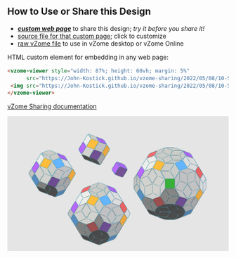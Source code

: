 
## How to Use or Share this Design

 - [***custom web page***][post] to share this design; *try it before you share it!*
 - [source file for that custom page][source]; click to customize
 - [raw vZome file][raw] to use in vZome desktop or vZome Online
 
 HTML custom element for embedding in any web page:
 ```html
<vzome-viewer style="width: 87%; height: 60vh; margin: 5%"
       src="https://John-Kostick.github.io/vzome-sharing/2022/05/08/10-50-17-5-cube-zones/5-cube-zones.vZome" >
  <img src="https://John-Kostick.github.io/vzome-sharing/2022/05/08/10-50-17-5-cube-zones/5-cube-zones.png" />
</vzome-viewer>
 ```

[vZome Sharing documentation](https://vzome.github.io/vzome/sharing.html#how-it-works)

![Image](<5-cube-zones.png>)


[post]: <https://John-Kostick.github.io/vzome-sharing/2022/05/08/5-cube-zones-10-50-17.html>
[source]: <https://github.com/John-Kostick/vzome-sharing/edit/main/_posts/2022-05-08-5-cube-zones-10-50-17.md>
[raw]: <https://raw.githubusercontent.com/John-Kostick/vzome-sharing/main/2022/05/08/10-50-17-5-cube-zones/5-cube-zones.vZome>